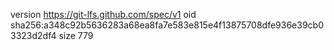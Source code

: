 version https://git-lfs.github.com/spec/v1
oid sha256:a348c92b5636283a68ea8fa7e583e815e4f13875708dfe936e39cb03323d2df4
size 779
